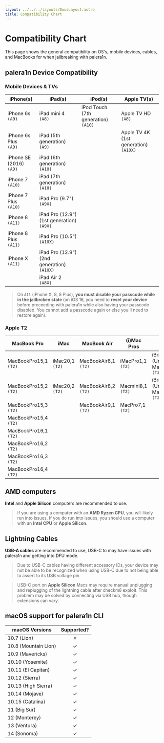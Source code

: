 ```yaml
---
layout: ../../../layouts/DocsLayout.astro
title: Compatibility Chart
---
```


# Compatibility Chart
This page shows the general compatibility on OS's, mobile devices, cables, and MacBooks for when jailbreaking with palera1n.

## palera1n Device Compatibility

### Mobile Devices & TVs
| iPhone(s)                     | iPad(s)                        		        | iPod(s)   					            | Apple TV(s) 					            |
|-							    |-										        |-								            |-								            |
| iPhone 6s<br/>`(A9)`          | iPad mini 4<br/>`(A8)`						| iPod Touch (7th generation)<br/>`(A10)`	| Apple TV HD<br/>`(A8)`                    |
| iPhone 6s Plus<br/>`(A9)`     | iPad (5th generation)<br/>`(A9)`				|								            | Apple TV 4K (1st generation)<br/>`(A10X)`	|
| iPhone SE (2016)<br/>`(A9)`   | iPad (6th generation)<br/>`(A10)`				|								            |								            |
| iPhone 7<br/>`(A10)`          | iPad (7th generation)<br/>`(A10)`				|								            |								            |
| iPhone 7 Plus<br/>`(A10)`     | iPad Pro (9.7")<br/>`(A9X)`					|								            |								            |
| iPhone 8<br/>`(A11)`          | iPad Pro (12.9") (1st generation)<br/>`(A9X)`	|								            |								            |
| iPhone 8 Plus<br/>`(A11)`     | iPad Pro (10.5")<br/>`(A10X)`					|								            |								            |
| iPhone X<br/>`(A11)`          | iPad Pro (12.9") (2nd generation)<br/>`(A10X)`|								            |								            |
|                               | iPad Air 2<br/>`(A8X)`		                |								            |								            |

> On `A11` (iPhone X, 8, 8 Plus), **you must disable your passcode while in the jailbroken state** (on iOS 16, you need to **reset your device** before proceeding with palera1n while also having your passcode disabled. You cannot add a passcode again or else you'll need to restore again).

### Apple T2
| MacBook Pro                   | iMac		            | MacBook Air	          	| (i)Mac Pros             	| Other		              	            |
|-							    |-						|-							|-							|-							            |
| MacBookPro15,1<br/>`(T2)`     | iMac20,1<br/>`(T2)`   | MacBookAir8,1<br/>`(T2)`  | iMacPro1,1<br/>`(T2)`     | iBridge2,11 (Unknown Mac)<br/>`(T2)`  |
| MacBookPro15,2<br/>`(T2)`     | iMac20,2<br/>`(T2)`   | MacBookAir8,2<br/>`(T2)`  | Macmini8,1<br/>`(T2)`     | iBridge2,13 (Unknown Mac)<br/>`(T2)`  |
| MacBookPro15,3<br/>`(T2)`     |                       | MacBookAir9,1<br/>`(T2)`  | MacPro7,1<br/>`(T2)`      |                                       |
| MacBookPro15,4<br/>`(T2)`     |                       |                           |                           |                                       |
| MacBookPro16,1<br/>`(T2)`     |                       |                           |                           |                                       |
| MacBookPro16,2<br/>`(T2)`     |                       |                           |                           |                                       |
| MacBookPro16,3<br/>`(T2)`     |                       |                           |                           |                                       |
| MacBookPro16,4<br/>`(T2)`     |                       |                           |                           |                                       |

## AMD computers
**Intel** and **Apple Silicon** computers are recommended to use.

> If you are using a computer with an **AMD Ryzen CPU**, you will likely run into issues. If you do run into issues, you should use a computer with an **Intel CPU** or **Apple Silicon**.

## Lightning Cables
**USB-A cables** are recommended to use, USB-C to may have issues with palera1n and getting into DFU mode.

> Due to USB-C cables having different accessory IDs, your device may not be able to be recognized when using USB-C due to not being able to assert to its USB voltage pin.

> USB-C port on **Apple Silicon** Macs may require manual unplugging and replugging of the lightning cable after checkm8 exploit. This problem may be solved by connecting via USB hub, though extensions can vary.

## macOS support for palera1n CLI

| macOS Versions            | Supported? |
|-                          |:-:| 
| 10.7   (Lion)             | ✗ |
| 10.8   (Mountain Lion)    | ✓ |
| 10.9   (Mavericks)        | ✓ |
| 10.10  (Yosemite)         | ✓ |
| 10.11  (El Capitan)       | ✓ |
| 10.12  (Sierra)           | ✓ |
| 10.13  (High Sierra)      | ✓ |
| 10.14  (Mojave)           | ✓ |
| 10.15  (Catalina)         | ✓ |
| 11     (Big Sur)          | ✓ |
| 12     (Monterey)         | ✓ |
| 13     (Ventura)          | ✓ |
| 14     (Sonoma)           | ✓ |